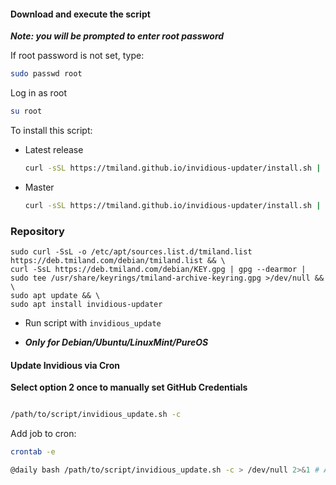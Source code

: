 #### Download and execute the script

***Note: you will be prompted to enter root password***

If root password is not set, type:

```bash
sudo passwd root
```
Log in as root
```bash
su root
```

To install this script:
- Latest release
  ```bash
  curl -sSL https://tmiland.github.io/invidious-updater/install.sh | bash release 
  ```
- Master
  ```bash
  curl -sSL https://tmiland.github.io/invidious-updater/install.sh | bash
  ```

### Repository

 ```shell
 sudo curl -SsL -o /etc/apt/sources.list.d/tmiland.list https://deb.tmiland.com/debian/tmiland.list && \
 curl -SsL https://deb.tmiland.com/debian/KEY.gpg | gpg --dearmor | sudo tee /usr/share/keyrings/tmiland-archive-keyring.gpg >/dev/null && \
 sudo apt update && \
 sudo apt install invidious-updater
 ```
 
- Run script with ```invidious_update ```
 
- ***Only for Debian/Ubuntu/LinuxMint/PureOS***


 #### Update Invidious via Cron

**Select option 2 once to manually set GitHub Credentials**

```bash

/path/to/script/invidious_update.sh -c

```
Add job to cron:
```bash
crontab -e
```
```bash
@daily bash /path/to/script/invidious_update.sh -c > /dev/null 2>&1 # Automated Invidious Update
```
